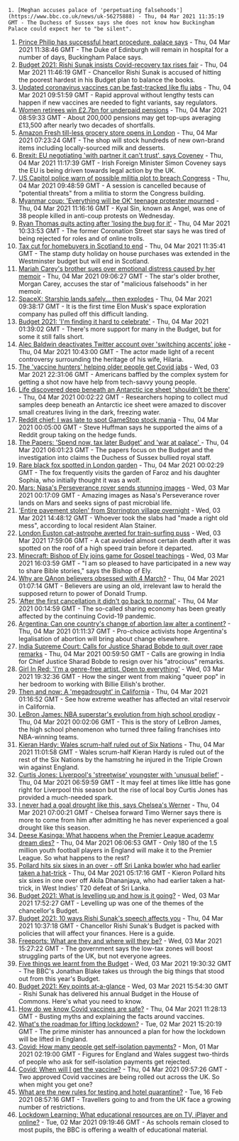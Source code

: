 
    1. [Meghan accuses palace of 'perpetuating falsehoods'](https://www.bbc.co.uk/news/uk-56275888) - Thu, 04 Mar 2021 11:35:19 GMT - The Duchess of Sussex says she does not know how Buckingham Palace could expect her to "be silent".
1. [Prince Philip has successful heart procedure, palace says](https://www.bbc.co.uk/news/uk-56278445) - Thu, 04 Mar 2021 11:38:46 GMT - The Duke of Edinburgh will remain in hospital for a number of days, Buckingham Palace says.
1. [Budget 2021: Rishi Sunak insists Covid-recovery tax rises fair](https://www.bbc.co.uk/news/uk-politics-56274711) - Thu, 04 Mar 2021 11:46:19 GMT - Chancellor Rishi Sunak is accused of hitting the poorest hardest in his Budget plan to balance the books.
1. [Updated coronavirus vaccines can be fast-tracked like flu jabs](https://www.bbc.co.uk/news/health-56274293) - Thu, 04 Mar 2021 09:51:59 GMT - Rapid approval without lengthy tests can happen if new vaccines are needed to fight variants, say regulators.
1. [Women retirees win £2.7bn for underpaid pensions](https://www.bbc.co.uk/news/business-56275415) - Thu, 04 Mar 2021 08:59:33 GMT - About 200,000 pensions may get top-ups averaging £13,500 after nearly two decades of shortfalls.
1. [Amazon Fresh till-less grocery store opens in London](https://www.bbc.co.uk/news/technology-56266494) - Thu, 04 Mar 2021 07:23:24 GMT - The shop will stock hundreds of new own-brand items including locally-sourced milk and desserts.
1. [Brexit: EU negotiating 'with partner it can't trust', says Coveney](https://www.bbc.co.uk/news/world-europe-56278125) - Thu, 04 Mar 2021 11:17:39 GMT - Irish Foreign Minister Simon Coveney says the EU is being driven towards legal action by the UK.
1. [US Capitol police warn of possible militia plot to breach Congress](https://www.bbc.co.uk/news/world-us-canada-56275335) - Thu, 04 Mar 2021 09:48:59 GMT - A session is cancelled because of "potential threats" from a militia to storm the Congress building.
1. [Myanmar coup: 'Everything will be OK' teenage protester mourned](https://www.bbc.co.uk/news/world-asia-56277165) - Thu, 04 Mar 2021 11:16:16 GMT - Kyal Sin, known as Angel, was one of 38 people killed in anti-coup protests on Wednesday.
1. [Ryan Thomas quits acting after 'losing the bug for it'](https://www.bbc.co.uk/news/entertainment-arts-56278135) - Thu, 04 Mar 2021 10:33:53 GMT - The former Coronation Street star says he was tired of being rejected for roles and of online trolls.
1. [Tax cut for homebuyers in Scotland to end](https://www.bbc.co.uk/news/uk-scotland-56280065) - Thu, 04 Mar 2021 11:35:41 GMT - The stamp duty holiday on house purchases was extended in the Westminster budget but will end in Scotland.
1. [Mariah Carey's brother sues over emotional distress caused by her memoir](https://www.bbc.co.uk/news/entertainment-arts-56277805) - Thu, 04 Mar 2021 09:06:27 GMT - The star's older brother, Morgan Carey, accuses the star of "malicious falsehoods" in her memoir.
1. [SpaceX: Starship lands safely... then explodes](https://www.bbc.co.uk/news/science-environment-56275483) - Thu, 04 Mar 2021 09:38:17 GMT - It is the first time Elon Musk's space exploration company has pulled off this difficult landing.
1. [Budget 2021: 'I'm finding it hard to celebrate'](https://www.bbc.co.uk/news/business-56271295) - Thu, 04 Mar 2021 01:39:02 GMT - There's more support for many in the Budget, but for some it still falls short.
1. [Alec Baldwin deactivates Twitter account over 'switching accents' joke](https://www.bbc.co.uk/news/entertainment-arts-56277845) - Thu, 04 Mar 2021 10:43:00 GMT - The actor made light of a recent controversy surrounding the heritage of his wife, Hilaria.
1. [The 'vaccine hunters' helping older people get Covid jabs](https://www.bbc.co.uk/news/world-us-canada-56270333) - Wed, 03 Mar 2021 22:31:06 GMT - Americans baffled by the complex system for getting a shot now have help from tech-savvy young people.
1. [Life discovered deep beneath an Antarctic ice sheet 'shouldn't be there'](https://www.bbc.co.uk/news/science-environment-56268439) - Thu, 04 Mar 2021 00:02:22 GMT - Researchers hoping to collect mud samples deep beneath an Antarctic ice sheet were amazed to discover small creatures living in the dark, freezing water.
1. [Reddit chief: I was late to spot GameStop stock mania](https://www.bbc.co.uk/news/technology-56246852) - Thu, 04 Mar 2021 00:05:00 GMT - Steve Huffman says he supported the aims of a Reddit group taking on the hedge funds.
1. [The Papers: 'Spend now, tax later Budget' and 'war at palace' ](https://www.bbc.co.uk/news/blogs-the-papers-56274693) - Thu, 04 Mar 2021 06:01:23 GMT - The papers focus on the Budget and the investigation into claims the Duchess of Sussex bullied royal staff.
1. [Rare black fox spotted in London garden](https://www.bbc.co.uk/news/uk-england-london-56266743) - Thu, 04 Mar 2021 00:02:29 GMT - The fox frequently visits the garden of Faroz and his daughter Sophia, who initially thought it was a wolf.
1. [Mars: Nasa's Perseverance rover sends stunning images](https://www.bbc.co.uk/news/in-pictures-56238018) - Wed, 03 Mar 2021 00:17:09 GMT - Amazing images as Nasa's Perseverance rover lands on Mars and seeks signs of past microbial life.
1. ['Entire pavement stolen' from Storrington village overnight](https://www.bbc.co.uk/news/uk-england-sussex-56268078) - Wed, 03 Mar 2021 14:48:12 GMT - Whoever took the slabs had "made a right old mess", according to local resident Alan Stainer.
1. [London Euston cat-astrophe averted for train-surfing puss](https://www.bbc.co.uk/news/uk-england-london-56271478) - Wed, 03 Mar 2021 17:59:06 GMT - A cat avoided almost certain death after it was spotted on the roof of a high speed train before it departed.
1. [Minecraft: Bishop of Ely joins game for Gospel teachings](https://www.bbc.co.uk/news/uk-england-cambridgeshire-56270781) - Wed, 03 Mar 2021 16:03:59 GMT - "I am so pleased to have participated in a new way to share Bible stories," says the Bishop of Ely.
1. [Why are QAnon believers obsessed with 4 March?](https://www.bbc.co.uk/news/blogs-trending-56260345) - Thu, 04 Mar 2021 01:07:14 GMT - Believers are using an old, irrelevant law to herald the supposed return to power of Donald Trump.
1. ['After the first cancellation it didn't go back to normal'](https://www.bbc.co.uk/news/business-56209011) - Thu, 04 Mar 2021 00:14:59 GMT - The so-called sharing economy has been greatly affected by the continuing Covid-19 pandemic.
1. [Argentina: Can one country's change of abortion law alter a continent?](https://www.bbc.co.uk/news/world-latin-america-56098334) - Thu, 04 Mar 2021 01:11:37 GMT - Pro-choice activists hope Argentina's legalisation of abortion will bring about change elsewhere.
1. [India Supreme Court: Calls for Justice Sharad Bobde to quit over rape remarks](https://www.bbc.co.uk/news/world-asia-india-56263990) - Thu, 04 Mar 2021 00:59:50 GMT - Calls are growing in India for Chief Justice Sharad Bobde to resign over his "atrocious" remarks.
1. [Girl In Red: 'I'm a genre-free artist. Open to everything'](https://www.bbc.co.uk/news/entertainment-arts-56040643) - Wed, 03 Mar 2021 19:32:36 GMT - How the singer went from making "queer pop" in her bedroom to working with Billie Eilish's brother.
1. [Then and now: A 'megadrought' in California](https://www.bbc.co.uk/news/science-environment-56225862) - Thu, 04 Mar 2021 01:16:52 GMT - See how extreme weather has affected an vital reservoir in California.
1. [LeBron James: NBA superstar's evolution from high school prodigy](https://www.bbc.co.uk/sport/basketball/56186430) - Thu, 04 Mar 2021 00:02:06 GMT - This is the story of LeBron James, the high school phenomenon who turned three failing franchises into NBA-winning teams.
1. [Kieran Hardy: Wales scrum-half ruled out of Six Nations](https://www.bbc.co.uk/sport/rugby-union/56253138) - Thu, 04 Mar 2021 11:01:58 GMT - Wales scrum-half Kieran Hardy is ruled out of the rest of the Six Nations by the hamstring he injured in the Triple Crown win against England.
1. [Curtis Jones: Liverpool's 'streetwise' youngster with 'unusual belief'](https://www.bbc.co.uk/sport/football/56239474) - Thu, 04 Mar 2021 06:59:59 GMT - It may feel at times like little has gone right for Liverpool this season but the rise of local boy Curtis Jones has provided a much-needed spark.
1. [I never had a goal drought like this, says Chelsea's Werner](https://www.bbc.co.uk/sport/football/56269757) - Thu, 04 Mar 2021 07:00:21 GMT - Chelsea forward Timo Werner says there is more to come from him after admitting he has never experienced a goal drought like this season.
1. [Deese Kasinga: What happens when the Premier League academy dream dies?](https://www.bbc.co.uk/sport/football/55105438) - Thu, 04 Mar 2021 06:06:53 GMT - Only 180 of the 1.5 million youth football players in England will make it to the Premier League. So what happens to the rest?
1. [Pollard hits six sixes in an over - off Sri Lanka bowler who had earlier taken a hat-trick](https://www.bbc.co.uk/sport/cricket/56276079) - Thu, 04 Mar 2021 05:17:16 GMT - Kieron Pollard hits six sixes in one over off Akila Dhananjaya, who had earlier taken a hat-trick, in West Indies' T20 defeat of Sri Lanka.
1. [Budget 2021: What is levelling up and how is it going?](https://www.bbc.co.uk/news/56238260) - Wed, 03 Mar 2021 17:52:27 GMT - Levelling up was one of the themes of the chancellor's Budget.
1. [Budget 2021: 10 ways Rishi Sunak's speech affects you](https://www.bbc.co.uk/news/business-56263581) - Thu, 04 Mar 2021 10:37:18 GMT - Chancellor Rishi Sunak's Budget is packed with policies that will affect your finances. Here is a guide.
1. [Freeports: What are they and where will they be?](https://www.bbc.co.uk/news/uk-politics-55819489) - Wed, 03 Mar 2021 15:27:22 GMT - The government says the low-tax zones will boost struggling parts of the UK, but not everyone agrees.
1. [Five things we learnt from the Budget](https://www.bbc.co.uk/news/uk-politics-56272840) - Wed, 03 Mar 2021 19:30:32 GMT - The BBC's Jonathan Blake takes us through the big things that stood out from this year's Budget.
1. [Budget 2021: Key points at-a-glance](https://www.bbc.co.uk/news/uk-politics-56266773) - Wed, 03 Mar 2021 15:54:30 GMT - Rishi Sunak has delivered his annual Budget in the House of Commons. Here's what you need to know.
1. [How do we know Covid vaccines are safe?](https://www.bbc.co.uk/news/health-55056016) - Thu, 04 Mar 2021 11:28:13 GMT - Busting myths and explaining the facts around vaccines.
1. [What's the roadmap for lifting lockdown?](https://www.bbc.co.uk/news/explainers-52530518) - Tue, 02 Mar 2021 15:20:19 GMT - The prime minister has announced a plan for how the lockdown will be lifted in England.
1. [Covid: How many people get self-isolation payments?](https://www.bbc.co.uk/news/56201754) - Mon, 01 Mar 2021 02:19:00 GMT - Figures for England and Wales suggest two-thirds of people who ask for self-isolation payments get rejected.
1. [Covid: When will I get the vaccine?](https://www.bbc.co.uk/news/health-55045639) - Thu, 04 Mar 2021 09:57:26 GMT - Two approved Covid vaccines are being rolled out across the UK. So when might you get one?
1. [What are the new rules for testing and hotel quarantine?](https://www.bbc.co.uk/news/explainers-52544307) - Tue, 16 Feb 2021 08:57:16 GMT - Travellers going to and from the UK face a growing number of restrictions.
1. [Lockdown Learning: What educational resources are on TV, iPlayer and online?](https://www.bbc.co.uk/news/education-55591821) - Tue, 02 Mar 2021 09:19:46 GMT - As schools remain closed to most pupils, the BBC is offering a wealth of educational material.


